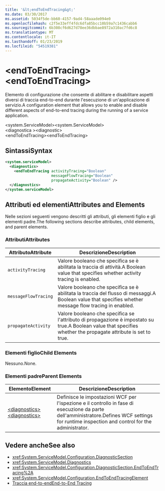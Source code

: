 ```yaml
---
title: '&lt;endToEndTracing&gt;'
ms.date: 03/30/2017
ms.assetid: 5034f5de-bb60-4157-9ad4-58aaade094e0
ms.openlocfilehash: c2f5e33eff4fdc6dfa85bcc10b59a7c1436cabb6
ms.sourcegitcommit: 6b308cf6d627d78ee36dbbae8972a310ac7fd6c8
ms.translationtype: MT
ms.contentlocale: it-IT
ms.lasthandoff: 01/23/2019
ms.locfileid: "54519381"
---
```

# <a name="ltendtoendtracinggt"></a><span data-ttu-id="3961d-102">&lt;endToEndTracing&gt;</span><span class="sxs-lookup"><span data-stu-id="3961d-102">&lt;endToEndTracing&gt;</span></span>
<span data-ttu-id="3961d-103">Elemento di configurazione che consente di abilitare e disabilitare aspetti diversi di traccia end-to-end durante l'esecuzione di un'applicazione di servizio.</span><span class="sxs-lookup"><span data-stu-id="3961d-103">A configuration element that allows you to enable and disable different aspects of end-to-end tracing during the running of a service application.</span></span>  
  
 <span data-ttu-id="3961d-104">\<system.ServiceModel></span><span class="sxs-lookup"><span data-stu-id="3961d-104">\<system.ServiceModel></span></span>  
<span data-ttu-id="3961d-105">\<diagnostica ></span><span class="sxs-lookup"><span data-stu-id="3961d-105">\<diagnostic></span></span>  
<span data-ttu-id="3961d-106">\<endToEndTracing></span><span class="sxs-lookup"><span data-stu-id="3961d-106">\<endToEndTracing></span></span>  
  
## <a name="syntax"></a><span data-ttu-id="3961d-107">Sintassi</span><span class="sxs-lookup"><span data-stu-id="3961d-107">Syntax</span></span>  
  
```xml  
<system.serviceModel>
  <diagnostics>
    <endToEndTracing activityTracing="Boolean"
                     messageFlowTracing="Boolean"
                     propagateActivity="Boolean" />
  </diagnostics>
</system.serviceModel>
```  
  
## <a name="attributes-and-elements"></a><span data-ttu-id="3961d-108">Attributi ed elementi</span><span class="sxs-lookup"><span data-stu-id="3961d-108">Attributes and Elements</span></span>  
 <span data-ttu-id="3961d-109">Nelle sezioni seguenti vengono descritti gli attributi, gli elementi figlio e gli elementi padre.</span><span class="sxs-lookup"><span data-stu-id="3961d-109">The following sections describe attributes, child elements, and parent elements.</span></span>  
  
### <a name="attributes"></a><span data-ttu-id="3961d-110">Attributi</span><span class="sxs-lookup"><span data-stu-id="3961d-110">Attributes</span></span>  
  
|<span data-ttu-id="3961d-111">Attributo</span><span class="sxs-lookup"><span data-stu-id="3961d-111">Attribute</span></span>|<span data-ttu-id="3961d-112">Descrizione</span><span class="sxs-lookup"><span data-stu-id="3961d-112">Description</span></span>|  
|---------------|-----------------|  
|`activityTracing`|<span data-ttu-id="3961d-113">Valore booleano che specifica se è abilitata la traccia di attività.</span><span class="sxs-lookup"><span data-stu-id="3961d-113">A Boolean value that specifies whether activity tracing is enabled.</span></span>|  
|`messageFlowTracing`|<span data-ttu-id="3961d-114">Valore booleano che specifica se è abilitata la traccia del flusso di messaggi.</span><span class="sxs-lookup"><span data-stu-id="3961d-114">A Boolean value that specifies whether message flow tracing in enabled.</span></span>|  
|`propagateActivity`|<span data-ttu-id="3961d-115">Valore booleano che specifica se l'attributo di propagazione è impostato su true.</span><span class="sxs-lookup"><span data-stu-id="3961d-115">A Boolean value that specifies whether the propagate attribute is set to true.</span></span>|  
  
### <a name="child-elements"></a><span data-ttu-id="3961d-116">Elementi figlio</span><span class="sxs-lookup"><span data-stu-id="3961d-116">Child Elements</span></span>  
 <span data-ttu-id="3961d-117">Nessuno.</span><span class="sxs-lookup"><span data-stu-id="3961d-117">None.</span></span>  
  
### <a name="parent-elements"></a><span data-ttu-id="3961d-118">Elementi padre</span><span class="sxs-lookup"><span data-stu-id="3961d-118">Parent Elements</span></span>  
  
|<span data-ttu-id="3961d-119">Elemento</span><span class="sxs-lookup"><span data-stu-id="3961d-119">Element</span></span>|<span data-ttu-id="3961d-120">Descrizione</span><span class="sxs-lookup"><span data-stu-id="3961d-120">Description</span></span>|  
|-------------|-----------------|  
|[<span data-ttu-id="3961d-121">\<diagnostics></span><span class="sxs-lookup"><span data-stu-id="3961d-121">\<diagnostics></span></span>](../../../../../docs/framework/configure-apps/file-schema/wcf/diagnostics.md)|<span data-ttu-id="3961d-122">Definisce le impostazioni WCF per l'ispezione e il controllo in fase di esecuzione da parte dell'amministratore.</span><span class="sxs-lookup"><span data-stu-id="3961d-122">Defines WCF settings for runtime inspection and control for the administrator.</span></span>|  
  
## <a name="see-also"></a><span data-ttu-id="3961d-123">Vedere anche</span><span class="sxs-lookup"><span data-stu-id="3961d-123">See also</span></span>
- <xref:System.ServiceModel.Configuration.DiagnosticSection>
- <xref:System.ServiceModel.Diagnostics>
- <xref:System.ServiceModel.Configuration.DiagnosticSection.EndToEndTracing%2A>
- <xref:System.ServiceModel.Configuration.EndToEndTracingElement>
- [<span data-ttu-id="3961d-124">Traccia end-to-end</span><span class="sxs-lookup"><span data-stu-id="3961d-124">End-to-End Tracing</span></span>](../../../../../docs/framework/wcf/diagnostics/tracing/end-to-end-tracing.md)
